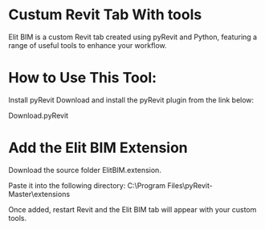 # Custum Revit Tab With tools
Elit BIM is a custom Revit tab created using pyRevit and Python, featuring a range of useful tools to enhance your workflow.

# How to Use This Tool:
Install pyRevit
Download and install the pyRevit plugin from the link below:

Download.pyRevit

# Add the Elit BIM Extension

Download the source folder ElitBIM.extension.

Paste it into the following directory:
C:\Program Files\pyRevit-Master\extensions

Once added, restart Revit and the Elit BIM tab will appear with your custom tools.



   
